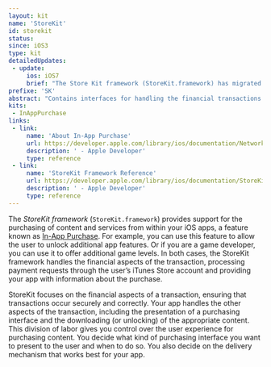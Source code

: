 ```yaml
---
layout: kit
name: 'StoreKit'
id: storekit
status:
since: iOS3
type: kit
detailedUpdates:
 - update:
     ios: iOS7
     brief: "The Store Kit framework (StoreKit.framework) has migrated to a new receipt system that developers can use to verify in-app purchases on the device itself. You can also use it to verify the app purchase receipt on the server."
prefixe: 'SK'
abstract: "Contains interfaces for handling the financial transactions associated with in-app purchases."
kits:
 - InAppPurchase
links:
 - link:
     name: 'About In-App Purchase'
     url: https://developer.apple.com/library/ios/documentation/NetworkingInternet/Conceptual/StoreKitGuide/Introduction.html
     description: ' - Apple Developer'
     type: reference
 - link:
     name: 'StoreKit Framework Reference'
     url: https://developer.apple.com/library/ios/documentation/StoreKit/Reference/StoreKit_Collection/index.html
     description: ' - Apple Developer'
     type: reference
---
```


The *StoreKit framework* (`StoreKit.framework`) provides support for the purchasing of content and services from within your iOS apps, a feature known as [In-App Purchase](/InAppPurchase). For example, you can use this feature to allow the user to unlock additional app features. Or if you are a game developer, you can use it to offer additional game levels. In both cases, the StoreKit framework handles the financial aspects of the transaction, processing payment requests through the user’s iTunes Store account and providing your app with information about the purchase.

StoreKit focuses on the financial aspects of a transaction, ensuring that transactions occur securely and correctly. Your app handles the other aspects of the transaction, including the presentation of a purchasing interface and the downloading (or unlocking) of the appropriate content. This division of labor gives you control over the user experience for purchasing content. You decide what kind of purchasing interface you want to present to the user and when to do so. You also decide on the delivery mechanism that works best for your app.

